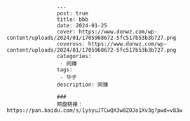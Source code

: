 
                    ---
                    post: true
                    title: bbb
                    date: 2024-01-25
                    cover: https://www.donwz.com/wp-content/uploads/2024/01/1705968672-5fc517b53b3b727.png
                    coveross: https://www.donwz.com/wp-content/uploads/2024/01/1705968672-5fc517b53b3b727.png
                    categories:
                     - 网赚
                    tags:
                     - 华子
                    description: 网赚
                    
                    ###
                    网盘链接：https://pan.baidu.com/s/1ysyuJTCwQX3w0ZOJo1Xv3g?pwd=v83w
                    